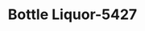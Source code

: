 ---
f_zip-code: 93442
f_state-code: CA
title: Bottle Liquor-5427
f_phone: 805-772-8474
f_city-only: Morro Bay
f_address: 999 Main Street Morro Bay
f_location-unique-id: '5427'
slug: bottle-liquor-5427
updated-on: '2024-05-30T13:46:58.046Z'
created-on: '2024-05-30T13:36:59.803Z'
published-on: '2024-05-30T13:54:32.469Z'
f_city-state: cms/city/morro-bay-ca.md
f_company: cms/company/bottle-liquor.md
f_state: cms/state/california.md
layout: '[payday-loan].html'
tags: payday-loan
---